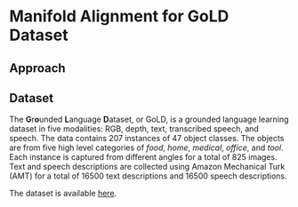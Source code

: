 # Manifold Alignment for GoLD Dataset
## Approach


## Dataset

The **G**r**o**unded **L**anguage **D**ataset, or GoLD, is a grounded language learning dataset in five modalities: RGB, depth, text, transcribed speech, and speech. The data contains 207 instances of 47 object classes. The objects are from five high level categories of _food_, _home_, _medical_, _office_, and _tool_. Each instance is captured from different angles for a total of 825 images. Text and speech descriptions are collected using Amazon Mechanical Turk (AMT) for a total of 16500 text descriptions and 16500 speech descriptions.

The dataset is available [here](https://github.com/iral-lab/gold/edit/main/README.md).
